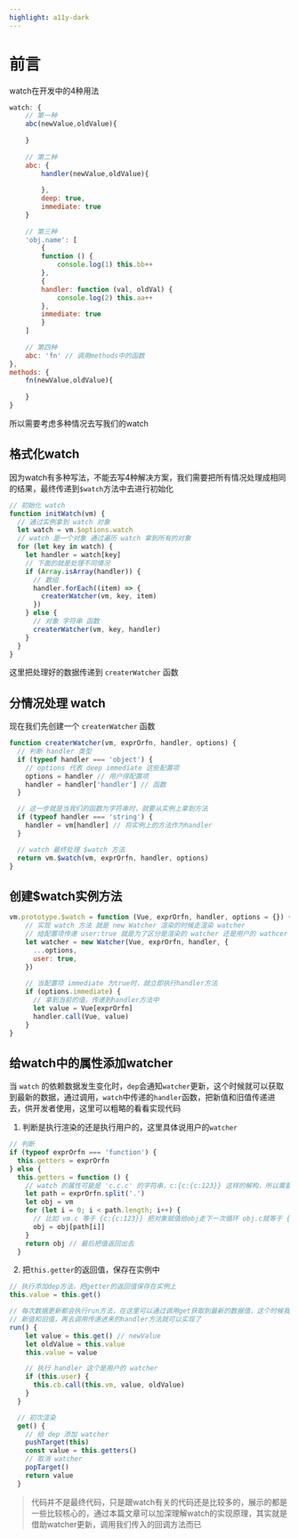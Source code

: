 ```yaml
---
highlight: a11y-dark
---
```


# 前言

watch在开发中的4种用法

```js
watch: {
    // 第一种
    abc(newValue,oldValue){
    
    }
    
    // 第二种
    abc: {
        handler(newValue,oldValue){
        
        },
        deep: true,
        immediate: true
    }
    
    // 第三种
    'obj.name': [
        {
        function () {
            console.log(1) this.bb++ 
        }, 
        { 
        handler: function (val, oldVal) {
            console.log(2) this.aa++ 
        }, 
        immediate: true 
        }
    ]
    
    // 第四种
    abc: 'fn' // 调用methods中的函数
},
methods: {
    fn(newValue,oldValue){
    
    }
}
```

所以需要考虑多种情况去写我们的watch

## 格式化watch

因为watch有多种写法，不能去写4种解决方案，我们需要把所有情况处理成相同的结果，最终传递到`$watch`方法中去进行初始化

```js
// 初始化 watch
function initWatch(vm) {
  // 通过实例拿到 watch 对象
  let watch = vm.$options.watch
  // watch 是一个对象 通过遍历 watch 拿到所有的对象
  for (let key in watch) {
    let handler = watch[key]
    // 下面的就是处理不同情况
    if (Array.isArray(handler)) {
      // 数组
      handler.forEach((item) => {
        createrWatcher(vm, key, item)
      })
    } else {
      // 对象 字符串 函数
      createrWatcher(vm, key, handler)
    }
  }
}
```

这里把处理好的数据传递到 `createrWatcher` 函数

## 分情况处理 watch

现在我们先创建一个 `createrWatcher` 函数

```js
function createrWatcher(vm, exprOrfn, handler, options) {
  // 判断 handler 类型
  if (typeof handler === 'object') {
    // options 代表 deep immediate 这些配置项
    options = handler // 用户得配置项
    handler = handler['handler'] // 函数
  }

  // 这一步就是当我们的函数为字符串时，就要从实例上拿到方法
  if (typeof handler === 'string') {
    handler = vm[handler] // 将实例上的方法作为handler
  }

  // watch 最终处理 $watch 方法
  return vm.$watch(vm, exprOrfn, handler, options)
}
```

## 创建\$watch实例方法

```js
vm.prototype.$watch = function (Vue, exprOrfn, handler, options = {}) {
    // 实现 watch 方法 就是 new Watcher 渲染的时候走渲染 watcher
    // 给配置项传递 user:true 就是为了区分是渲染的 watcher 还是用户的 wathcer
    let watcher = new Watcher(Vue, exprOrfn, handler, {
      ...options,
      user: true,
    })
    
    // 当配置项 immediate 为true时，就立即执行handler方法
    if (options.immediate) {
      // 拿到当前的值，传递到handler方法中
      let value = Vue[exprOrfn]
      handler.call(Vue, value)
    }
}
```

## 给watch中的属性添加watcher

当 `watch` 的依赖数据发生变化时，`dep`会通知`watcher`更新，这个时候就可以获取到最新的数据，通过调用，`watch`中传递的`handler`函数，把新值和旧值传递进去，供开发者使用，这里可以粗略的看看实现代码

1.  判断是执行渲染的还是执行用户的，这里具体说用户的`watcher`

```js
// 判断
if (typeof exprOrfn === 'function') {
  this.getters = exprOrfn
} else {
  this.getters = function () {
    // watch 的属性可能是 'c.c.c' 的字符串，c:{c:{c:123}} 这样的解构，所以需要做一个循环
    let path = exprOrfn.split('.')
    let obj = vm
    for (let i = 0; i < path.length; i++) {
      // 比如 vm.c 等于 {c:{c:123}} 把对象赋值给obj走下一次循环 obj.c就等于 {c:123} 这样就可以通过循环拿到数据的值了 
      obj = obj[path[i]] 
    }
    return obj // 最后把值返回出去
  }
```

2.  把`this.getter`的返回值，保存在实例中

```js
// 执行添加dep方法，把getter的返回值保存在实例上
this.value = this.get()

// 每次数据更新都会执行run方法，在这里可以通过调用get获取到最新的数据值，这个时候我们就有了
// 新值和旧值，再去调用传递进来的handler方法就可以实现了
run() {
    let value = this.get() // newValue
    let oldValue = this.value
    this.value = value

    // 执行 handler 这个是用户的 watcher
    if (this.user) {
      this.cb.call(this.vm, value, oldValue)
    }
  }

  // 初次渲染
  get() {
    // 给 dep 添加 watcher
    pushTarget(this)
    const value = this.getters()
    // 取消 watcher
    popTarget()
    return value
  }
```

> 代码并不是最终代码，只是跟watch有关的代码还是比较多的，展示的都是一些比较核心的，通过本篇文章可以加深理解watch的实现原理，其实就是借助watcher更新，调用我们传入的回调方法而已
